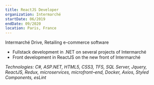 ```yaml
---
title: ReactJS Developer
organization: Intermarché
startDate: 06/2019
endDate: 09/2020
location: Paris, France
---
```


Intermarché Drive, Retailing e-commerce software

- Fullstack development in .NET on several projects of Intermarché
- Front development in ReactJS on the new front of Intermarché

*Technologies: C#, ASP.NET, HTML5, CSS3, TFS, SQL Server, Jquery, ReactJS, Redux, microservices, microfront–end, Docker, Axios, Styled Components, esLint*